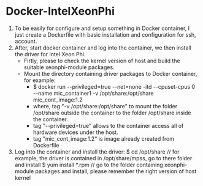 # Docker-IntelXeonPhi

1. To be easily for configure and setup something in Docker container, I just create a Dockerfile with basic installation and configuration for ssh, account.
2. After, start docker container and log into the container, we then install the driver for Intel Xeon Phi.
    - Firtly, please to check the kernel version of host and build the suitable xeonphi-module packages.
    - Mount the directory containing driver packages to Docker container, for example:
        + $ docker run --privileged=true --net=none -itd --cpuset-cpus 0 --name mic_container1 -v /opt/share:/opt/share mic_cont_image:1.2
        + where, tag "-v /opt/share:/opt/share" to mount the folder /opt/share outside the container to the folder /opt/share inside the container.
        + tag "--privileged=true" allows to the container access all of hardware devices under the host.
        + tag "mic_cont_image:1.2" is image already created from Dockerfile
3. Log into the container and install the driver:
    $ cd /opt/share
    // for example, the driver is contained in /opt/share/mpss, go to there folder and install
    $ yum install *.rpm
    // go to the folder containing xeonphi-module packages and install, please remember the right version of host kernel
 
